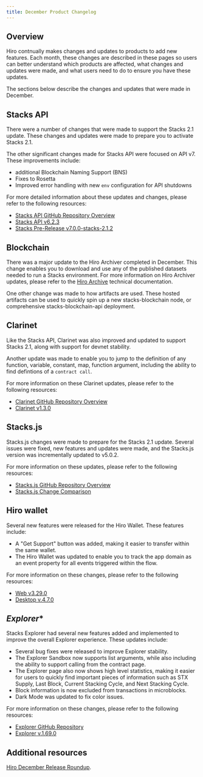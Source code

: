 ```yaml
---
title: December Product Changelog
---
```


## Overview

Hiro contnually makes changes and updates to products to add new features. Each month, these changes are described in these pages so users can better understand which products are affected, what changes and updates were made, and what users need to do to ensure you have these updates.

The sections below describe the changes and updates that were made in December.

## **Stacks API**

There were a number of changes that were made to support the Stacks 2.1 update. These changes and updates were made to prepare you to activate Stacks 2.1.

The other significant changes made for Stacks API were focused on API v7. These improvements include:
- additional Blockchain Naming Support (BNS)
- Fixes to Rosetta
- Improved error handling with new `env` configuration for API shutdowns

For more detailed information about these updates and changes, please refer to the following resources:

- [Stacks API GitHub Repository Overview](https://github.com/hirosystems/stacks-blockchain-api/pulse/monthly)
- [Stacks API v6.2.3](https://github.com/hirosystems/stacks-blockchain-api/compare/v6.2.2...v6.2.3)
- [Stacks Pre-Release v7.0.0-stacks-2.1.2](https://github.com/hirosystems/stacks-blockchain-api/releases/tag/v7.0.0-stacks-2.1.2)

## **Blockchain**

There was a major update to the Hiro Archiver completed in December. This change enables you to download and use any of the published datasets needed to run a Stacks environment. For more information on Hiro Archiver updates, please refer to the [Hiro Archive](https://docs.hiro.so/references/hiro-archive?_gl=1*1369xwy*_ga*NTQ3NDA3NTIuMTY2MDA3MTQ1MA..*_ga_NB2VBT0KY2*MTY3MzU0MDkxMS43MC4wLjE2NzM1NDA5MTEuMC4wLjA.#what-is-the-hiro-archive) technical documentation.

One other change was made to how artifacts are used. These hosted artifacts can be used to quickly spin up a new stacks-blockchain node, or comprehensive stacks-blockchain-api deployment.

## **Clarinet**

Like the Stacks API, Clarinet was also improved and updated to support Stacks 2.1, along with support for devnet stability. 

Another update was made to enable you to jump to the definition of any function, variable, constant, map, function argument, including the ability to find defintions of a `contract call`.

For more information on these Clarinet updates, please refer to the following resources:

- [Clarinet GitHub Repository Overview](https://github.com/hirosystems/clarinet/pulse/monthly)
- [Clarinet v1.3.0](https://github.com/hirosystems/clarinet/releases/tag/v1.3.0)

## **Stacks.js**

Stacks.js changes were made to prepare for the Stacks 2.1 update. Several issues were fixed, new features and updates were made, and the Stacks.js version was incrementally updated to v5.0.2. 

For more information on these updates, please refer to the following resources:

- [Stacks.js GitHub Repository Overview](https://github.com/hirosystems/stacks.js/pulse/monthly)
- [Stacks.js Change Comparison](https://github.com/hirosystems/stacks.js/compare/v5.0.2...v6.0.2)

## **Hiro wallet**

Several new features were released for the Hiro Wallet. These features include:

- A "Get Support" button was added, making it easier to transfer within the same wallet.
- The Hiro Wallet was updated to enable you to track the app domain as an event property for all events triggered within the flow.

For more information on these changes, please refer to the following resources:

- [Web v3.29.0](https://github.com/hirosystems/stacks-wallet-web/compare/v3.28.0...v3.29.0)
- [Desktop v.4.7.0](https://github.com/hirosystems/stacks-wallet/releases/tag/v4.7.0)

## *Explorer**

Stacks Explorer had several new features added and implemented to improve the overall Explorer experience. These updates include:

- Several bug fixes were released to improve Explorer stability.
- The Explorer Sandbox now supports list arguments, while also including the ability to support calling from the contract page.
- The Explorer page also now shows high level statistics, making it easier for users to quickly find important pieces of information such as STX Supply, Last Block, Current Stacking Cycle, and Next Stacking Cycle.
- Block information is now excluded from transactions in microblocks.
- Dark Mode was updated to fix color issues.

For more information on these changes, please refer to the following resources:

- [Explorer GitHub Repository](https://github.com/hirosystems/explorer/pulse/monthly)
- [Explorer v.1.69.0](https://github.com/hirosystems/explorer/releases/tag/v1.69.0)

## Additional resources

[Hiro December Release Roundup](https://www.hiro.so/blog/release-roundup-december-2022).